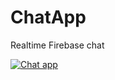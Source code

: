 # ChatApp

Realtime Firebase chat

[![Chat app](http://img.youtube.com/vi/JuDNto6wT1Q/0.jpg)](http://www.youtube.com/watch?v=JuDNto6wT1Q)
